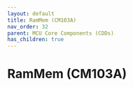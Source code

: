 ```yaml
---
layout: default
title: RamMem (CM103A)
nav_order: 32
parent: MCU Core Components (CDDs)
has_children: true
---
```

# RamMem (CM103A)
